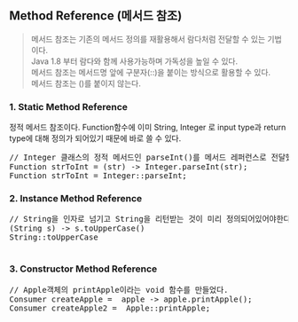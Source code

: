 ##  Method Reference (메서드 참조)   
> 메서드 참조는 기존의 메서드 정의를 재활용해서 람다처럼 전달할 수 있는 기법이다.   
> Java 1.8 부터 람다와 함께 사용가능하며 가독성을 높일 수 있다.   
> 메서드 참조는 메서드명 앞에 구분자(::)을 붙이는 방식으로 활용할 수 있다.   
> 메서드 참조는 ()를 붙이지 않는다.

### 1. Static Method Reference
정적 메서드 참조이다. Function함수에 이미 String, Integer 로 input type과 return type에 대해 정의가 되어있기 때문에 바로 쓸 수 있다.   
<pre>
// Integer 클래스의 정적 메서드인 parseInt()를 메서드 레퍼런스로 전달했다. 
Function<String, Integer> strToInt = (str) -> Integer.parseInt(str);
Function<String, Integer> strToInt = Integer::parseInt;
</pre>

### 2. Instance Method Reference
<pre>
// String을 인자로 넘기고 String을 리턴받는 것이 미리 정의되어있어야한다. ex) Function<String, String>
(String s) -> s.toUpperCase()
String::toUpperCase

</pre>

### 3. Constructor Method Reference
<pre>
// Apple객체의 printApple이라는 void 함수를 만들었다.
Consumer<Apple> createApple =  apple -> apple.printApple();
Consumer<Apple> createApple2 =  Apple::printApple;
</pre>
